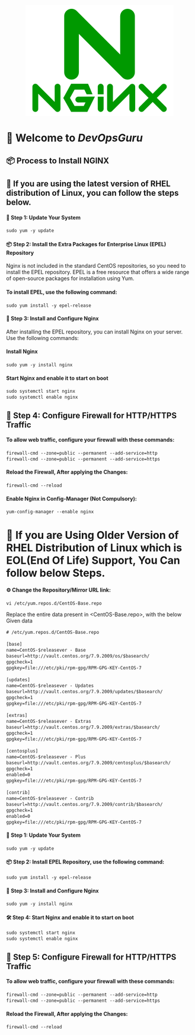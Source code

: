 <p align="center">
  <img src="https://github.com/Cancerian786/Favicon/blob/main/nginx.png" alt="DevOpsGuru Banner">
</p>

<h1>🎉 Welcome to <em>DevOpsGuru</em></h1>

<h2>📦 Process to Install NGINX</h2>

## 📄 If you are using the latest version of RHEL distribution of Linux, you can follow the steps below.

#### 🔄 Step 1: Update Your System

<EOF>

    sudo yum -y update

#### 📦 Step 2: Install the Extra Packages for Enterprise Linux (EPEL) Repository

Nginx is not included in the standard CentOS repositories, so you need to install the EPEL repository. EPEL is a free resource that offers a wide range of open-source packages for installation using Yum.

#### To install EPEL, use the following command:

<EOF>

    sudo yum install -y epel-release

#### 🚀 Step 3: Install and Configure Nginx

After installing the EPEL repository, you can install Nginx on your server. Use the following commands:

#### Install Nginx

<EOF>

    sudo yum -y install nginx

#### Start Nginx and enable it to start on boot

<EOF>

    sudo systemctl start nginx
    sudo systemctl enable nginx

## 🔐 Step 4: Configure Firewall for HTTP/HTTPS Traffic

#### To allow web traffic, configure your firewall with these commands:

<EOF>

    firewall-cmd --zone=public --permanent --add-service=http
    firewall-cmd --zone=public --permanent --add-service=https

#### Reload the Firewall, After applying the Changes:

<EOF>

    firewall-cmd --reload

#### Enable Nginx in Config-Manager (Not Compulsory):

<EOF>

    yum-config-manager --enable nginx

# 📄 If you are Using Older Version of RHEL Distribution of Linux which is EOL(End Of Life) Support, You Can follow below Steps.

#### ⚙️ Change the Repository/Mirror URL link:

<EOF>

    vi /etc/yum.repos.d/CentOS-Base.repo

Replace the entire data present in <CentOS-Base.repo>, with the below Given data

<EOF>

    # /etc/yum.repos.d/CentOS-Base.repo

    [base]
    name=CentOS-$releasever - Base
    baseurl=http://vault.centos.org/7.9.2009/os/$basearch/
    gpgcheck=1
    gpgkey=file:///etc/pki/rpm-gpg/RPM-GPG-KEY-CentOS-7

    [updates]
    name=CentOS-$releasever - Updates
    baseurl=http://vault.centos.org/7.9.2009/updates/$basearch/
    gpgcheck=1
    gpgkey=file:///etc/pki/rpm-gpg/RPM-GPG-KEY-CentOS-7

    [extras]
    name=CentOS-$releasever - Extras
    baseurl=http://vault.centos.org/7.9.2009/extras/$basearch/
    gpgcheck=1
    gpgkey=file:///etc/pki/rpm-gpg/RPM-GPG-KEY-CentOS-7

    [centosplus]
    name=CentOS-$releasever - Plus
    baseurl=http://vault.centos.org/7.9.2009/centosplus/$basearch/
    gpgcheck=1
    enabled=0
    gpgkey=file:///etc/pki/rpm-gpg/RPM-GPG-KEY-CentOS-7

    [contrib]
    name=CentOS-$releasever - Contrib
    baseurl=http://vault.centos.org/7.9.2009/contrib/$basearch/
    gpgcheck=1
    enabled=0
    gpgkey=file:///etc/pki/rpm-gpg/RPM-GPG-KEY-CentOS-7

#### 🔄 Step 1: Update Your System

<EOF>

    sudo yum -y update

#### 📦 Step 2: Install EPEL Repository, use the following command:

<EOF>

    sudo yum install -y epel-release

#### 🚀 Step 3: Install and Configure Nginx

<EOF>

    sudo yum -y install nginx

#### 🛠️ Step 4: Start Nginx and enable it to start on boot

<EOF>

    sudo systemctl start nginx
    sudo systemctl enable nginx

## 🔐 Step 5: Configure Firewall for HTTP/HTTPS Traffic

#### To allow web traffic, configure your firewall with these commands:

<EOF>

    firewall-cmd --zone=public --permanent --add-service=http
    firewall-cmd --zone=public --permanent --add-service=https

#### Reload the Firewall, After applying the Changes:

<EOF>

    firewall-cmd --reload
